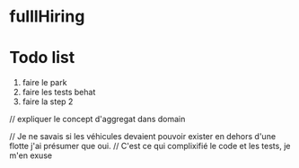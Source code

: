 # fulllHiring

# Todo list

1.  faire le park
2.  faire les tests behat
3.  faire la step 2

// expliquer le concept d'aggregat dans domain

// Je ne savais si les véhicules devaient pouvoir exister en dehors d'une flotte j'ai présumer que oui.
// C'est ce qui complixifié le code et les tests, je m'en exuse
